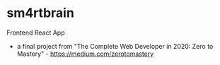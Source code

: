 # sm4rtbrain

Frontend React App
- a final project from "The Complete Web Developer in 2020: Zero to Mastery" - https://medium.com/zerotomastery



